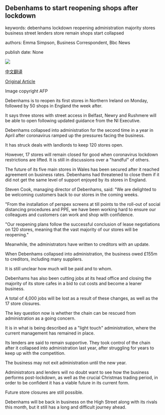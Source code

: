 ## Debenhams to start reopening shops after lockdown

keywords: debenhams lockdown reopening administration majority stores business street lenders store remain shops start collapsed

authors: Emma Simpson, Business Correspondent, Bbc News

publish date: None

![](https://ichef.bbci.co.uk/news/1024/branded_news/C55F/production/_112172505_debenhams1.jpg)

[中文翻译](Debenhams%20to%20start%20reopening%20shops%20after%20lockdown_zh.md)

[Original Article](https://www.bbc.com/news/business-52918565)

Image copyright AFP

Debenhams is to reopen its first stores in Northern Ireland on Monday, followed by 50 shops in England the week after.

It says three stores with street access in Belfast, Newry and Rushmere will be able to open following updated guidance from the NI Executive.

Debenhams collapsed into administration for the second time in a year in April after coronavirus ramped up the pressures facing the business.

It has struck deals with landlords to keep 120 stores open.

However, 17 stores will remain closed for good when coronavirus lockdown restrictions are lifted. It is still in discussions over a "handful" of others.

The future of its five main stores in Wales has been secured after it reached agreement on business rates. Debenhams had threatened to close them if it did not get the same level of support enjoyed by its stores in England.

Steven Cook, managing director of Debenhams, said: "We are delighted to be welcoming customers back to our stores in the coming weeks.

"From the installation of perspex screens at till points to the roll-out of social distancing procedures and PPE, we have been working hard to ensure our colleagues and customers can work and shop with confidence.

"Our reopening plans follow the successful conclusion of lease negotiations on 120 stores, meaning that the vast majority of our stores will be reopening."

Meanwhile, the administrators have written to creditors with an update.

When Debenhams collapsed into administration, the business owed £155m to creditors, including many suppliers.

It is still unclear how much will be paid and to whom.

Debenhams has also been cutting jobs at its head office and closing the majority of its store cafes in a bid to cut costs and become a leaner business.

A total of 4,000 jobs will be lost as a result of these changes, as well as the 17 store closures.

The key question now is whether the chain can be rescued from administration as a going concern.

It is in what is being described as a "light touch" administration, where the current management has remained in place.

Its lenders are said to remain supportive. They took control of the chain after it collapsed into administration last year, after struggling for years to keep up with the competition.

The business may not exit administration until the new year.

Administrators and lenders will no doubt want to see how the business performs post-lockdown, as well as the crucial Christmas trading period, in order to be confident it has a viable future in its current form.

Future store closures are still possible.

Debenhams will be back in business on the High Street along with its rivals this month, but it still has a long and difficult journey ahead.